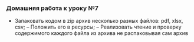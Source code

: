 ### Домашняя работа к уроку №7
- Запаковать кодом в zip архив несколько разных файлов: pdf, xlsx, csv;
– Положить его в ресурсы;
– Реализовать чтение и проверку содержимого каждого файла из архива не распаковывая сам архив
